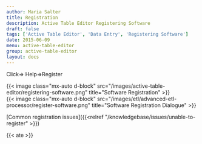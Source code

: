 ```yaml
---
author: Maria Salter
title: Registration
description: Active Table Editor Registering Software
draft: false
tags: ['Active Table Editor', 'Data Entry', 'Registering Software']
date: 2015-06-09
menu: active-table-editor
group: active-table-editor
layout: docs
---
```


Click⇒ Help⇒Register

{{< image class="mx-auto d-block"  src="/images/active-table-editor/registering-software.png" title="Software Registration" >}}
\
{{< image class="mx-auto d-block"  src="/images/etl/advanced-etl-processor/register-software.png" title="Software Registration Dialogue" >}}

[Common registration issues]({{<relref "/knowledgebase/issues/unable-to-register" >}})

{{< ate >}}
